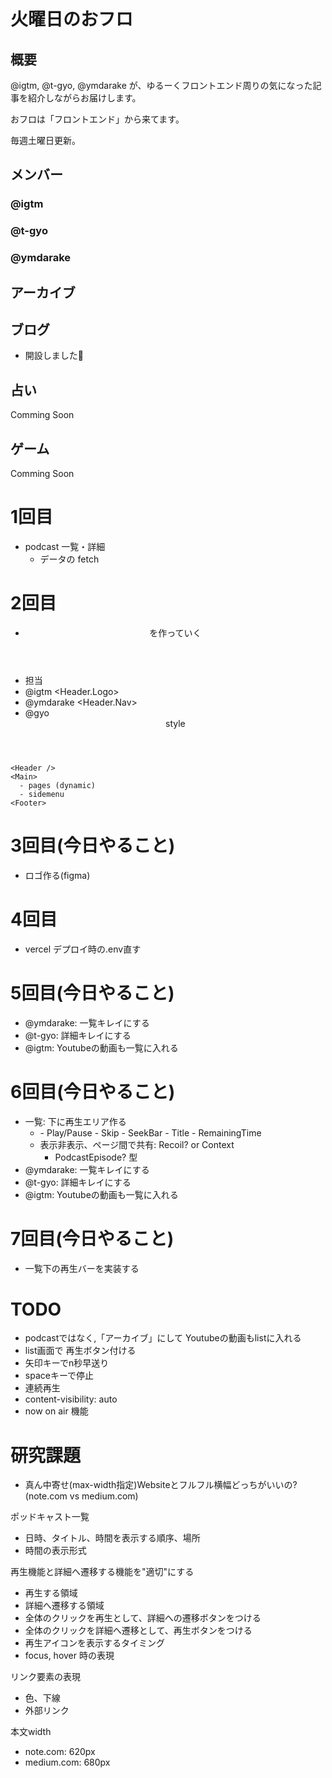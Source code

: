 # 火曜日のおフロ

## 概要

@igtm, @t-gyo, @ymdarake が、ゆるーくフロントエンド周りの気になった記事を紹介しながらお届けします。

おフロは「フロントエンド」から来てます。

毎週土曜日更新。

## メンバー

### @igtm

### @t-gyo

### @ymdarake

## アーカイブ

## ブログ

- 開設しました🎉

## 占い

Comming Soon

## ゲーム

Comming Soon


# 1回目
- podcast 一覧・詳細
  - データの fetch

# 2回目
- <Header /> を作っていく
 - 担当
 - @igtm <Header.Logo>
 - @ymdarake <Header.Nav>
 - @gyo <Header> style

```
<Header />
<Main>
  - pages (dynamic)
  - sidemenu
<Footer>
```

# 3回目(今日やること)
- ロゴ作る(figma)

# 4回目
- vercel デプロイ時の.env直す


# 5回目(今日やること)
- @ymdarake: 一覧キレイにする
- @t-gyo: 詳細キレイにする
- @igtm: Youtubeの動画も一覧に入れる



# 6回目(今日やること)
- 一覧: 下に再生エリア作る
  - <FloatingPlayArea />
    - Play/Pause
    - Skip
    - SeekBar
    - Title
    - RemainingTime
  - 表示非表示、ページ間で共有: Recoil? or Context
    - PodcastEpisode? 型
- @ymdarake: 一覧キレイにする
- @t-gyo: 詳細キレイにする
- @igtm: Youtubeの動画も一覧に入れる


# 7回目(今日やること)
- 一覧下の再生バーを実装する





# TODO
- podcastではなく,「アーカイブ」にして Youtubeの動画もlistに入れる
- list画面で 再生ボタン付ける
- 矢印キーでn秒早送り
- spaceキーで停止
- 連続再生
- content-visibility: auto
- now on air 機能



# 研究課題
- 真ん中寄せ(max-width指定)Websiteとフルフル横幅どっちがいいの? (note.com vs medium.com)

ポッドキャスト一覧
- 日時、タイトル、時間を表示する順序、場所
- 時間の表示形式

再生機能と詳細へ遷移する機能を"適切"にする
- 再生する領域
- 詳細へ遷移する領域
- 全体のクリックを再生として、詳細への遷移ボタンをつける
- 全体のクリックを詳細へ遷移として、再生ボタンをつける
- 再生アイコンを表示するタイミング
- focus, hover 時の表現

リンク要素の表現
- 色、下線
- 外部リンク

本文width
- note.com: 620px
- medium.com: 680px
